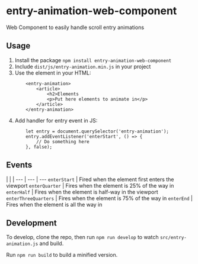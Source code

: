 # entry-animation-web-component
Web Component to easily handle scroll entry animations

## Usage

 1. Install the package `npm install entry-animation-web-component`
 2. Include `dist/js/entry-animation.min.js` in your project
 3. Use the element in your HTML: 
    ```
        <entry-animation>
            <article>
                <h2>Elements
                <p>Put here elements to animate in</p>
            </article>
        </entry-animation>
    ```
 4. Add handler for entry event in JS:
    ```
        let entry = document.querySelector('entry-animation');
        entry.addEventListener('enterStart', () => {
            // Do something here
        }, false);
    ```

## Events

 | | |
--- | --- | ---
`enterStart` | Fired when the element first enters the viewport
`enterQuarter` | Fires when the element is 25% of the way in
`enterHalf` | Fires when the element is half-way in the viewport
`enterThreeQuarters` | Fires when the element is 75% of the way in
`enterEnd` | Fires when the element is all the way in

## Development

To develop, clone the repo, then run `npm run develop` to watch `src/entry-animation.js` and build.

Run `npm run build` to build a minified version.